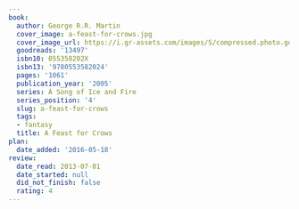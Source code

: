 ```yaml
---
book:
  author: George R.R. Martin
  cover_image: a-feast-for-crows.jpg
  cover_image_url: https://i.gr-assets.com/images/S/compressed.photo.goodreads.com/books/1429538615l/13497._SY160_.jpg
  goodreads: '13497'
  isbn10: 055358202X
  isbn13: '9780553582024'
  pages: '1061'
  publication_year: '2005'
  series: A Song of Ice and Fire
  series_position: '4'
  slug: a-feast-for-crows
  tags:
  - fantasy
  title: A Feast for Crows
plan:
  date_added: '2016-05-18'
review:
  date_read: 2013-07-01
  date_started: null
  did_not_finish: false
  rating: 4
---
```


